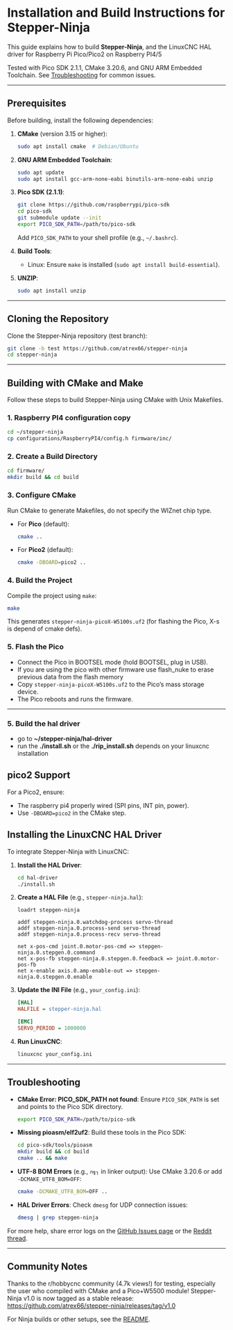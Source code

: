 # Installation and Build Instructions for Stepper-Ninja

This guide explains how to build **Stepper-Ninja**, and the LinuxCNC HAL driver for Raspberry Pi Pico/Pico2 on Raspberry PI4/5

Tested with Pico SDK 2.1.1, CMake 3.20.6, and GNU ARM Embedded Toolchain. See [Troubleshooting](#troubleshooting) for common issues.

---

## Prerequisites

Before building, install the following dependencies:

1. **CMake** (version 3.15 or higher):

   ```bash
   sudo apt install cmake  # Debian/Ubuntu
   ```

2. **GNU ARM Embedded Toolchain**:
  
   ```bash
   sudo apt update
   sudo apt install gcc-arm-none-eabi binutils-arm-none-eabi unzip
   ```

3. **Pico SDK (2.1.1)**:

   ```bash
   git clone https://github.com/raspberrypi/pico-sdk
   cd pico-sdk
   git submodule update --init
   export PICO_SDK_PATH=/path/to/pico-sdk
   ```

   Add `PICO_SDK_PATH` to your shell profile (e.g., `~/.bashrc`).

4. **Build Tools**:

   - Linux: Ensure `make` is installed (`sudo apt install build-essential`).

5. **UNZIP**:

   ```bash
   sudo apt install unzip
   ```

---

## Cloning the Repository

Clone the Stepper-Ninja repository (test branch):

```bash
git clone -b test https://github.com/atrex66/stepper-ninja
cd stepper-ninja
```

---

## Building with CMake and Make

Follow these steps to build Stepper-Ninja using CMake with Unix Makefiles.

### 1. Raspberry PI4 configuration copy

```bash
cd ~/stepper-ninja
cp configurations/RaspberryPI4/config.h firmware/inc/
```

### 2. Create a Build Directory

```bash
cd firmware/
mkdir build && cd build
```

### 3. Configure CMake

Run CMake to generate Makefiles, do not specify the WIZnet chip type.

- For **Pico** (default):
  
  ```bash
  cmake ..
  ```

- For **Pico2** (default):
  
  ```bash
  cmake -DBOARD=pico2 ..
  ```

### 4. Build the Project

Compile the project using `make`:

```bash
make
```

This generates `stepper-ninja-picoX-W5100s.uf2` (for flashing the Pico, X-s is depend of cmake defs).

### 5. Flash the Pico

- Connect the Pico in BOOTSEL mode (hold BOOTSEL, plug in USB).
- If you are using the pico with other firmware use flash_nuke to erase previous data from the flash memory
- Copy `stepper-ninja-picoX-W5100s.uf2` to the Pico’s mass storage device.
- The Pico reboots and runs the firmware.

---

### 5. Build the hal driver

 - go to __~/stepper-ninja/hal-driver__
 - run the __./install.sh__ or the __./rip_install.sh__ depends on your linuxcnc installation

## pico2 Support

For a Pico2, ensure:

- The raspberry pi4 properly wired (SPI pins, INT pin, power).
- Use `-DBOARD=pico2` in the CMake step.


## Installing the LinuxCNC HAL Driver

To integrate Stepper-Ninja with LinuxCNC:

1. **Install the HAL Driver**:

   ```bash
   cd hal-driver
   ./install.sh
   ```

2. **Create a HAL File** (e.g., `stepper-ninja.hal`):

   ```hal
   loadrt stepgen-ninja

   addf stepgen-ninja.0.watchdog-process servo-thread
   addf stepgen-ninja.0.process-send servo-thread
   addf stepgen-ninja.0.process-recv servo-thread

   net x-pos-cmd joint.0.motor-pos-cmd => stepgen-ninja.0.stepgen.0.command
   net x-pos-fb stepgen-ninja.0.stepgen.0.feedback => joint.0.motor-pos-fb
   net x-enable axis.0.amp-enable-out => stepgen-ninja.0.stepgen.0.enable
   ```

3. **Update the INI File** (e.g., `your_config.ini`):

   ```ini
   [HAL]
   HALFILE = stepper-ninja.hal

   [EMC]
   SERVO_PERIOD = 1000000
   ```

4. **Run LinuxCNC**:

   ```bash
   linuxcnc your_config.ini
   ```

---

## Troubleshooting

- **CMake Error: PICO_SDK_PATH not found**:
  Ensure `PICO_SDK_PATH` is set and points to the Pico SDK directory.
  
  ```bash
  export PICO_SDK_PATH=/path/to/pico-sdk
  ```

- **Missing pioasm/elf2uf2**:
  Build these tools in the Pico SDK:
  
  ```bash
  cd pico-sdk/tools/pioasm
  mkdir build && cd build
  cmake .. && make
  ```

- **UTF-8 BOM Errors** (e.g., `∩╗┐` in linker output):
  Use CMake 3.20.6 or add `-DCMAKE_UTF8_BOM=OFF`:
  
  ```bash
  cmake -DCMAKE_UTF8_BOM=OFF ..
  ```

- **HAL Driver Errors**:
  Check `dmesg` for UDP connection issues:
  
  ```bash
  dmesg | grep stepgen-ninja
  ```

For more help, share error logs on the [GitHub Issues page](https://github.com/atrex66/stepper-ninja/issues) or the [Reddit thread](https://www.reddit.com/r/hobbycnc/comments/1koomzu/).

---

## Community Notes

Thanks to the r/hobbycnc community (4.7k views!) for testing, especially the user who compiled with CMake and a Pico+W5500 module! Stepper-Ninja v1.0 is now tagged as a stable release: <https://github.com/atrex66/stepper-ninja/releases/tag/v1.0>

For Ninja builds or other setups, see the [README](README.md).
